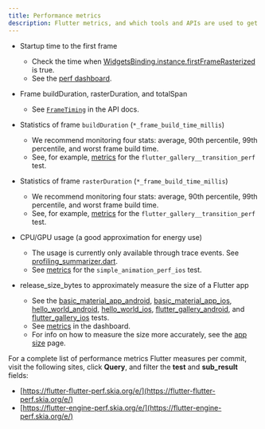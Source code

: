 ```yaml
---
title: Performance metrics
description: Flutter metrics, and which tools and APIs are used to get them
---
```


* Startup time to the first frame
  * Check the time when
    [WidgetsBinding.instance.firstFrameRasterized][firstFrameRasterized] 
    is true.
  * See the
    [perf dashboard](https://flutter-flutter-perf.skia.org/e/?queries=sub_result%3DtimeToFirstFrameRasterizedMicros).

* Frame buildDuration, rasterDuration, and totalSpan
  * See [`FrameTiming`]({{site.api}}/flutter/dart-ui/FrameTiming-class.html)
    in the API docs.

* Statistics of frame `buildDuration` (`*_frame_build_time_millis`)
  * We recommend monitoring four stats: average, 90th percentile, 99th
    percentile, and worst frame build time.
  * See, for example, [metrics][transition_build] for the 
    `flutter_gallery__transition_perf` test.

* Statistics of frame `rasterDuration` (`*_frame_build_time_millis`)
  * We recommend monitoring four stats: average, 90th percentile, 99th
    percentile, and worst frame build time.
  * See, for example, [metrics][transition_raster] for the 
    `flutter_gallery__transition_perf` test.

* CPU/GPU usage (a good approximation for energy use)
  * The usage is currently only available through trace events. See
    [profiling_summarizer.dart][profiling_summarizer].
  * See [metrics][cpu_gpu] for the `simple_animation_perf_ios` test.

* release_size_bytes to approximately measure the size of a Flutter app
  * See the [basic_material_app_android][], [basic_material_app_ios][],
    [hello_world_android][], [hello_world_ios][], [flutter_gallery_android][],
    and [flutter_gallery_ios][] tests.
  * See [metrics][size_perf] in the dashboard.
  * For info on how to measure the size more accurately,
    see the [app size]({{site.url}}/perf/app-size) page.

For a complete list of performance metrics Flutter measures per commit, visit 
the following sites, click **Query**, and filter the **test** and 
**sub_result** fields:

  * [https://flutter-flutter-perf.skia.org/e/](https://flutter-flutter-perf.skia.org/e/)
  * [https://flutter-engine-perf.skia.org/e/](https://flutter-engine-perf.skia.org/e/)

[firstFrameRasterized]: {{site.api}}/flutter/widgets/WidgetsBinding/firstFrameRasterized.html

[transition_build]: https://flutter-flutter-perf.skia.org/e/?queries=sub_result%3D90th_percentile_frame_build_time_millis%26sub_result%3D99th_percentile_frame_build_time_millis%26sub_result%3Daverage_frame_build_time_millis%26sub_result%3Dworst_frame_build_time_millis%26test%3Dflutter_gallery__transition_perf

[transition_raster]: https://flutter-flutter-perf.skia.org/e/?queries=sub_result%3D90th_percentile_frame_rasterizer_time_millis%26sub_result%3D99th_percentile_frame_rasterizer_time_millis%26sub_result%3Daverage_frame_rasterizer_time_millis%26sub_result%3Dworst_frame_rasterizer_time_millis%26test%3Dflutter_gallery__transition_perf

[profiling_summarizer]: {{site.repo.flutter}}/blob/master/packages/flutter_driver/lib/src/driver/profiling_summarizer.dart

[cpu_gpu]: https://flutter-flutter-perf.skia.org/e/?queries=sub_result%3Daverage_cpu_usage%26sub_result%3Daverage_gpu_usage%26test%3Dsimple_animation_perf_ios

[basic_material_app_android]: {{site.repo.flutter}}/blob/master/dev/devicelab/bin/tasks/basic_material_app_android__compile.dart

[basic_material_app_ios]: {{site.repo.flutter}}/blob/master/dev/devicelab/bin/tasks/basic_material_app_ios__compile.dart

[hello_world_android]: {{site.repo.flutter}}/blob/master/dev/devicelab/bin/tasks/hello_world_android__compile.dart

[hello_world_ios]: {{site.repo.flutter}}/blob/master/dev/devicelab/bin/tasks/hello_world_ios__compile.dart

[flutter_gallery_android]: {{site.repo.flutter}}/blob/master/dev/devicelab/bin/tasks/flutter_gallery_android__compile.dart

[flutter_gallery_ios]: {{site.repo.flutter}}/blob/master/dev/devicelab/bin/tasks/flutter_gallery_ios__compile.dart

[size_perf]: https://flutter-flutter-perf.skia.org/e/?queries=sub_result%3Drelease_size_bytes%26test%3Dbasic_material_app_android__compile%26test%3Dbasic_material_app_ios__compile%26test%3Dhello_world_android__compile%26test%3Dhello_world_ios__compile%26test%3Dflutter_gallery_ios__compile%26test%3Dflutter_gallery_android__compile
